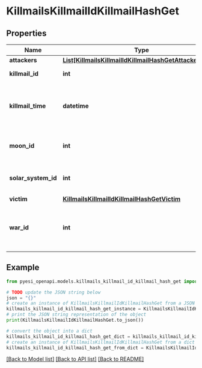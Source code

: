 # KillmailsKillmailIdKillmailHashGet


## Properties

Name | Type | Description | Notes
------------ | ------------- | ------------- | -------------
**attackers** | [**List[KillmailsKillmailIdKillmailHashGetAttackersInner]**](KillmailsKillmailIdKillmailHashGetAttackersInner.md) |  | 
**killmail_id** | **int** | ID of the killmail | 
**killmail_time** | **datetime** | Time that the victim was killed and the killmail generated  | 
**moon_id** | **int** | Moon if the kill took place at one | [optional] 
**solar_system_id** | **int** | Solar system that the kill took place in  | 
**victim** | [**KillmailsKillmailIdKillmailHashGetVictim**](KillmailsKillmailIdKillmailHashGetVictim.md) |  | 
**war_id** | **int** | War if the killmail is generated in relation to an official war  | [optional] 

## Example

```python
from pyesi_openapi.models.killmails_killmail_id_killmail_hash_get import KillmailsKillmailIdKillmailHashGet

# TODO update the JSON string below
json = "{}"
# create an instance of KillmailsKillmailIdKillmailHashGet from a JSON string
killmails_killmail_id_killmail_hash_get_instance = KillmailsKillmailIdKillmailHashGet.from_json(json)
# print the JSON string representation of the object
print(KillmailsKillmailIdKillmailHashGet.to_json())

# convert the object into a dict
killmails_killmail_id_killmail_hash_get_dict = killmails_killmail_id_killmail_hash_get_instance.to_dict()
# create an instance of KillmailsKillmailIdKillmailHashGet from a dict
killmails_killmail_id_killmail_hash_get_from_dict = KillmailsKillmailIdKillmailHashGet.from_dict(killmails_killmail_id_killmail_hash_get_dict)
```
[[Back to Model list]](../README.md#documentation-for-models) [[Back to API list]](../README.md#documentation-for-api-endpoints) [[Back to README]](../README.md)


